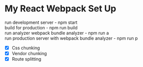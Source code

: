 # My React Webpack Set Up

run development server  - npm start <br/>
build for production - npm run build <br/>
run analyzer webpack bundle analyzer - npm run a <br/>
run production server with webpack bundle analyzer - npm run p <br/>

- [x] Css chunking
- [x] Vendor chunking
- [x] Route splitting
